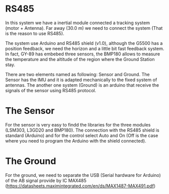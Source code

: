 # RS485
In this system we have a inertial module connected a tracking system (motor + Antenna). Far away (30.0 m) we need to connect the system (That is the reason to use RS485).

The system use Arduino and RS485 shield (v1.0), although the G5500 has a position feedback, we need the horizon and a little bit fast feedback system. In fact, GY-89 has embebed three sensors, the BMP180 allows to measure the temperature and the altitude of the region where the Ground Station stay.

There are two elements named as following: Sensor and Ground. The Sensor has the IMU and it is adapted mechanically to the fixed system of antennas. The another one system (Ground) is an arduino that receive the signals of the sensor using RS485 protocol. 

# The Sensor
For the sensor is very easy to findd the libraries for the three modules (LSM303, L3GD20 and BMP180). The connection with the RS485 shield is standard (Arduino) and for the control select Auto and On (Off is the case where you need to program the Arduino with the shield connected).

# The Ground
For the ground, we need to separate the USB (Serial hardware for Arduino) of the AB signal provide by IC MAX485 (https://datasheets.maximintegrated.com/en/ds/MAX1487-MAX491.pdf) 

